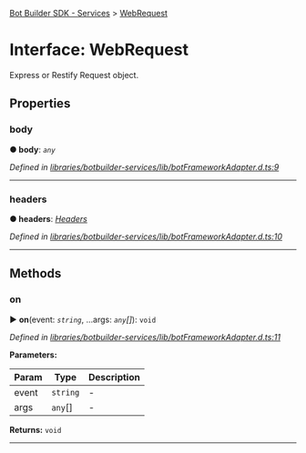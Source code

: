 [Bot Builder SDK - Services](../README.md) > [WebRequest](../interfaces/botbuilder_services.webrequest.md)



# Interface: WebRequest


Express or Restify Request object.


## Properties
<a id="body"></a>

###  body

**●  body**:  *`any`* 

*Defined in [libraries/botbuilder-services/lib/botFrameworkAdapter.d.ts:9](https://github.com/Microsoft/botbuilder-js/blob/a28edbb/libraries/botbuilder-services/lib/botFrameworkAdapter.d.ts#L9)*





___

<a id="headers"></a>

###  headers

**●  headers**:  *[Headers]()* 

*Defined in [libraries/botbuilder-services/lib/botFrameworkAdapter.d.ts:10](https://github.com/Microsoft/botbuilder-js/blob/a28edbb/libraries/botbuilder-services/lib/botFrameworkAdapter.d.ts#L10)*





___


## Methods
<a id="on"></a>

###  on

► **on**(event: *`string`*, ...args: *`any`[]*): `void`



*Defined in [libraries/botbuilder-services/lib/botFrameworkAdapter.d.ts:11](https://github.com/Microsoft/botbuilder-js/blob/a28edbb/libraries/botbuilder-services/lib/botFrameworkAdapter.d.ts#L11)*



**Parameters:**

| Param | Type | Description |
| ------ | ------ | ------ |
| event | `string`   |  - |
| args | `any`[]   |  - |





**Returns:** `void`





___


